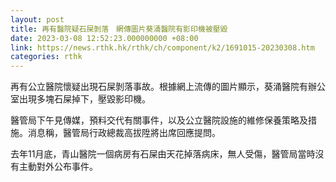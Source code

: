 ```yaml
---
layout: post
title: 再有醫院疑石屎剝落　網傳圖片葵涌醫院有影印機被壓毀
date: 2023-03-08 12:52:23.000000000 +08:00
link: https://news.rthk.hk/rthk/ch/component/k2/1691015-20230308.htm
categories: rthk
---
```


再有公立醫院懷疑出現石屎剝落事故。根據網上流傳的圖片顯示，葵涌醫院有辦公室出現多塊石屎掉下，壓毀影印機。

醫管局下午見傳媒，預料交代有關事件，以及公立醫院設施的維修保養策略及措施。消息稱，醫管局行政總裁高拔陞將出席回應提問。
 
去年11月底，青山醫院一個病房有石屎由天花掉落病床，無人受傷，醫管局當時沒有主動對外公布事件。
